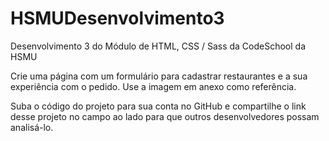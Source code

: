 # HSMUDesenvolvimento3
Desenvolvimento 3 do Módulo de HTML, CSS / Sass da CodeSchool da HSMU

Crie uma página com um formulário para cadastrar restaurantes e a sua experiência com o pedido.
Use a imagem em anexo como referência.

Suba o código do projeto para sua conta no GitHub e compartilhe o link desse projeto no campo ao lado para que outros desenvolvedores possam analisá-lo.

